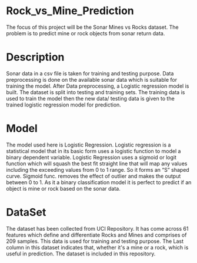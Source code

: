# Rock_vs_Mine_Prediction
The focus of this project will be the Sonar Mines vs Rocks dataset. The problem is to predict mine or rock objects from sonar return data. 

<h1>Description</h1>
Sonar data in a csv file is taken for training and testing purpose. Data preprocessing is done on the available sonar data which is suitable for training the model. After Data preprocessing, a Logistic regression model is built. The dataset is split into testing and training sets. The training data is used to train the model then the new data/ testing data is given to the trained logistic regression model for prediction.

<h1>Model</h1>
The model used here is Logistic Regression. Logistic regression is a statistical model that in its basic form uses a logistic function to model a binary dependent variable. Logistic Regression uses a sigmoid or logit function which will squash the best fit straight line that will map any values including the exceeding values from 0 to 1 range. So it forms an “S” shaped curve. Sigmoid func. removes the effect of outlier and makes the output between 0 to 1. As it a binary classification model it is perfect to predict if an object is mine or rock based on the sonar data.

<h1>DataSet</h1>
The dataset has been collected from UCI Repository. It has come across 61 features which define and differentiate Rocks and Mines and comprises of 209 samples. This data is used for training and testing purpose. The Last column in this dataset indicates that, whether it's a mine or a rock, which is useful in prediction. The dataset is included in this repository.
